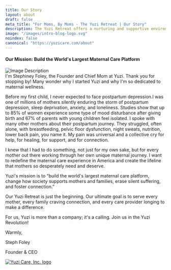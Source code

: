 ```yaml
---
title: Our Story
layout: about
draft: false
meta_title: "For Moms, By Moms - The Yuzi Retreat | Our Story"
description: The Yuzi Retreat offers a nurturing and supportive environment where mothers can recover, rejuvenate, and connect with their babies and each other. Read Our Story.
image: "/images/intro-blog-logo.svg"
noindex: false
canonical: "https://yuzicare.com/about"
---
```

<h4 className="text-center">Our Mission: Build the World's Largest Maternal Care Platform</h4>
<div>
  <div className="md:grid md:grid-cols-12 md:items-start md:gap-4">
    <div className="md:col-span-5">
      <img className="rounded-xl" src="/images/about/steph-about-family-cropped.webp" alt="Image Description"/>
    </div>
<div className="mt-5 sm:mt-10 md:mt-2 md:col-span-7 justify-items-stretch">
I'm Stephiney Foley, the Founder and Chief Mom at Yuzi. Thank you for stopping by! Many wonder why I started Yuzi and why I'm so dedicated to maternal wellness.

Before my first child, I never expected to face postpartum depression.I was one of millions of mothers silently enduring the storm of postpartum depression, sleep deprivation, anxiety, and loneliness. Studies show that up to 85% of women experience some type of mood disturbance after giving birth and 67% of parents with young children feel isolated. I spoke with many other mothers about their postpartum journey. They struggled, often alone, with breastfeeding, pelvic floor dysfunction, night sweats, nutrition, lower back pain, you name it.  My pain was universal and a collective cry for help, for healing, for support, and for connection.

I knew that I had to do something, not just for my own sake, but for every mother out there working through her own unique maternal journey. I want to redefine the maternal care experience in America and create the lifeline that mothers so desperately need and deserve.

Yuzi's mission is to “build the world's largest maternal care platform, change how society supports mothers and families, erase silent suffering, and foster connection.”

Our Yuzi Retreat is just the beginning. Our ultimate goal is to serve every mother, every family craving connection, and every care provider longing to make a difference.

For us, Yuzi is more than a company; it's a calling. Join us in the Yuzi Revolution!

Warmly,

<p className="my-0 text-xl">Steph Foley</p>
<p className="my-0 italic text-lg">Founder &amp; CEO</p>
<a href="/"><img src="/images/logos/yuzi-full-logo-inverted.svg" alt="Yuzi Care, Inc. logo" className="mt-1 w-[150px]"/></a>
    </div>
  </div>
</div>
